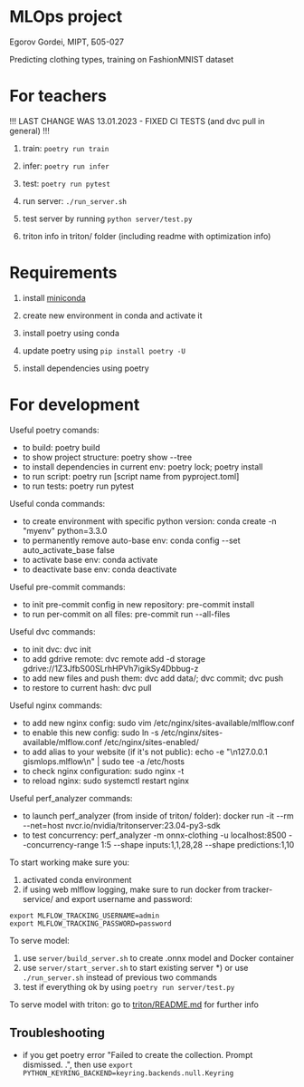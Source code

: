 # MLOps project

Egorov Gordei, MIPT, Б05-027

Predicting clothing types, training on FashionMNIST dataset

# For teachers

!!! LAST CHANGE WAS 13.01.2023 - FIXED CI TESTS (and dvc pull in general) !!!

1) train: ```poetry run train```

2) infer: ```poetry run infer```

3) test: ```poetry run pytest```

4) run server: ```./run_server.sh```

5) test server by running ```python server/test.py```

6) triton info in triton/ folder (including readme with optimization info)

# Requirements

1) install [miniconda](https://docs.conda.io/projects/miniconda/en/latest/miniconda-install.html)

2) create new environment in conda and activate it

3) install poetry using conda

4) update poetry using ```pip install poetry -U```

5) install dependencies using poetry

# For development

Useful poetry comands:
- to build: poetry build
- to show project structure: poetry show --tree
- to install dependencies in current env: poetry lock; poetry install
- to run script: poetry run [script name from pyproject.toml]
- to run tests: poetry run pytest

Useful conda commands:
- to create environment with specific python version: conda create -n "myenv" python=3.3.0
- to permanently remove auto-base env: conda config --set auto\_activate\_base false
- to activate base env: conda activate
- to deactivate base env: conda deactivate

Useful pre-commit commands:
- to init pre-commit config in new repository: pre-commit install
- to run per-commit on all files: pre-commit run --all-files

Useful dvc commands:
- to init dvc: dvc init
- to add gdrive remote: dvc remote add -d storage gdrive://1Z3JfbS00SLrhHPVh7igikSy4Dbbug-z
- to add new files and push them: dvc add data/; dvc commit; dvc push
- to restore to current hash: dvc pull

Useful nginx commands:
- to add new nginx config: sudo vim /etc/nginx/sites-available/mlflow.conf
- to enable this new config: sudo ln -s /etc/nginx/sites-available/mlflow.conf /etc/nginx/sites-enabled/
- to add alias to your website (if it's not public): echo -e "\n127.0.0.1 gismlops.mlflow\n" | sudo tee -a /etc/hosts
- to check nginx configuration: sudo nginx -t
- to reload nginx: sudo systemctl restart nginx

Useful perf_analyzer commands:
- to launch perf_analyzer (from inside of triton/ folder): docker run -it --rm --net=host nvcr.io/nvidia/tritonserver:23.04-py3-sdk
- to test concurrency: perf_analyzer -m onnx-clothing -u localhost:8500 --concurrency-range 1:5 --shape inputs:1,1,28,28 --shape predictions:1,10

To start working make sure you:
1) activated conda environment
2) if using web mlflow logging, make sure to run docker from tracker-service/ and export username and password:
```
export MLFLOW_TRACKING_USERNAME=admin
export MLFLOW_TRACKING_PASSWORD=password
```

To serve model:
1) use ```server/build_server.sh``` to create .onnx model and Docker container
2) use ```server/start_server.sh``` to start existing server
*) or use ```./run_server.sh``` instead of previous two commands
3) test if everything ok by using ```poetry run server/test.py```

To serve model with triton: go to [triton/README.md](triton/README.md) for further info

## Troubleshooting

- if you get poetry error "Failed to create the collection. Prompt dismissed. .", then use
```export PYTHON_KEYRING_BACKEND=keyring.backends.null.Keyring```
